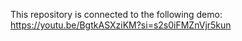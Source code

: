 This repository is connected to the following demo: https://youtu.be/BgtkASXziKM?si=s2s0iFMZnVjr5kun
